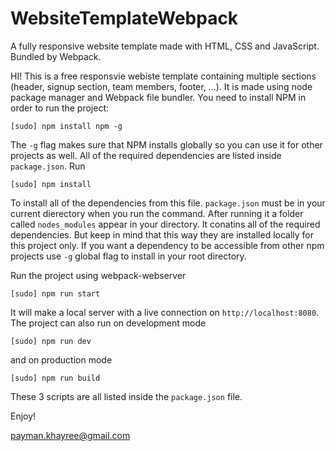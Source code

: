 # WebsiteTemplateWebpack
A fully responsive website template made with HTML, CSS and JavaScript. Bundled by Webpack.

HI!
This is a free responsvie webiste template containing multiple sections (header, signup section, team members, footer, ...).
It is made using node package manager and Webpack file bundler. You need to install NPM in order to run the project:

`[sudo] npm install npm -g`

The `-g` flag makes sure that NPM installs globally so you can use it for other projects as well.
All of the required dependencies are listed inside `package.json`. Run 

`[sudo] npm install` 

To install all of the dependencies from this file. `package.json` must be in your current dierectory when you run the command. After running it a folder called `nodes_modules` appear in your directory. It conatins all of the required dependencies. But keep in mind that this way they are installed locally for this project only. If you want a dependency to be accessible from other npm projects use `-g` global flag to install in your root directory.

Run the project using webpack-webserver

`[sudo] npm run start`

It will make a local server with a live connection on `http://localhost:8080`.
The project can also run on development mode

`[sudo] npm run dev`

and on production mode

`[sudo] npm run build`

These 3 scripts are all listed inside the `package.json` file.

Enjoy!

payman.khayree@gmail.com



